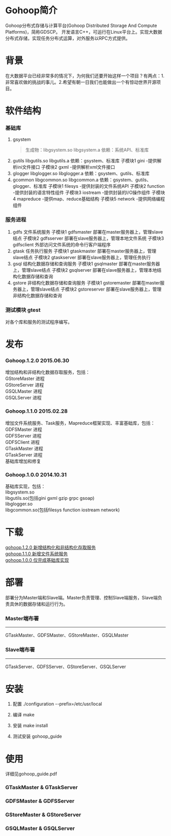 Gohoop简介
====
Gohoop分布式存储与计算平台(Gohoop Distributed Storage And Compute Platforms)，简称GDSCP。
开发语言C++，可运行在Linux平台上。实现大数据分布式存储，实现任务分布式运算，对外服务以RPC方式提供。

背景
====
在大数据平台已经非常多的情况下，为何我们还要开始这样一个项目？有两点：1.非常喜欢做的挑战的事儿。2.希望有朝一日我们也能做出一个有惊动世界开源项目。

软件结构
====
### 基础库
1. gsystem 
    > 生成物：libgsystem.so libgsystem.a 依赖：系统API、标准库
2. gutils libgutils.so libgutils.a 依赖：gsystem、标准库
    子模块1 gini -提供解析ini文件接口
    子模块2 gxml -提供解析xml文件接口
3. glogger libglogger.so libglogger.a 依赖：gsystem、gutils、标准库
4. gcommon libgcommon.so libgcommon.a 依赖：gsystem、gutils、glogger、标准库
    子模块1 filesys     -提供封装的文件系统API
    子模块2 function    -提供封装的语言特性组件
    子模块3 iostream    -提供封装的I/O操作组件
    子模块4 mapreduce   -提供map、reduce基础结构
    子模块5 network     -提供网络编程组件

### 服务进程
1. gdfs 文件系统服务
    子模块1 gdfsmaster 部署在master服务器上，管理slave结点
    子模块2 gdfsserver 部署在slave服务器上，管理本地文件系统
    子模块3 gdfsclient 外部访问文件系统的命令行客户端程序
2. gtask 任务执行服务
    子模块1 gtaskmaster 部署在master服务器上，管理slave结点
    子模块2 gtaskserver 部署在slave服务器上，管理任务执行
3. gsql 结构化数据存储和查询服务
    子模块1 gsqlmaster 部署在master服务器上，管理slave结点
    子模块2 gsqlserver 部署在slave服务器上，管理本地结构化数据存储和查询
4. gstore 非结构化数据存储和查询服务
    子模块1 gstoremaster 部署在master服务器上，管理slave结点
    子模块2 gstoreserver 部署在slave服务器上，管理非结构化数据存储和查询

### 测试模块 gtest
对各个库和服务的测试程序编写。

发布
====
### Gohoop.1.2.0 2015.06.30
增加结构和非结构化数据存取服务，包括：<br/>
GStoreMaster 进程<br/>
GStoreServer 进程<br/>
GSQLMaster 进程<br/>
GSQLServer 进程<br/>

### Gohoop.1.1.0 2015.02.28
增加文件系统服务、Task服务，Mapreduce框架实现、丰富基础库，包括：<br/>
GDFSMaster 进程<br/>
GDFSServer 进程<br/>
GDFSClient 进程<br/>
GTaskMaster 进程<br/>
GTaskServer 进程<br/>
基础库增加和修复<br/>

### Gohoop.1.0.0 2014.10.31
基础库实现，包括：<br/>
libgsystem.so<br/>
libgutils.so(包括gini gxml gzip grpc gsoap)<br/>
libglogger.so<br/>
libgcommon.so(包括filesys function iostream network)<br/>
    
下载
====
[gohoop.1.2.0 新增结构化和非结构化存取服务](https://github.com/Gohoop/Gohoop/tag/gohoop.1.0.0.tar.gz) <br />
[gohoop.1.1.0 新增文件系统服务](https://github.com/Gohoop/Gohoop/tag/gohoop.1.0.2.tar.gz) <br />
[gohoop.1.0.0 仅完成基础库实现](https://github.com/Gohoop/Gohoop/tag/gohoop.1.0.4.tar.gz) <br />

部署
====
部署分为Master端和Slave端。Master负责管理、控制Slave端服务，Slave端负责具休的数据存储和运行行为。

### Master端布署
----
GTaskMaster、GDFSMaster、GStoreMaster、GSQLMaster

### Slave端布署
----
GTaskServer、GDFSServer、GStoreServer、GSQLServer

安装
====
1. 配置
./configuration --prefix=/etc/usr/local

2. 编译
make 

3. 安装
make install

4. 测试安装
gohoop_guide

使用
====
详细见gohoop_guide.pdf

### GTaskMaster & GTaskServer

### GDFSMaster & GDFSServer

### GStoreMaster & GStoreServer

### GSQLMaster & GSQLServer
